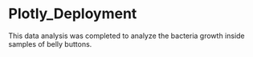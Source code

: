 # Plotly_Deployment

This data analysis was completed to analyze the bacteria growth inside samples of belly buttons.
